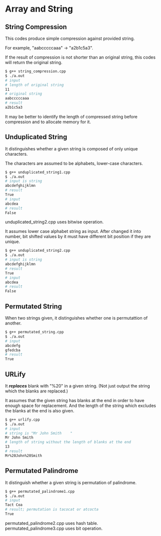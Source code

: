 # Array and String

## String Compression

This codes produce simple compression against provided string.

For example, "aabcccccaaa" -> "a2b1c5a3".

If the result of compression is not shorter than an original string,
this codes will return the original string.

```bash
$ g++ string_compression.cpp
$ ./a.out
# input
# length of original string
11
# original string
aabcccccaaa
# result
a2b1c5a3
```

It may be better to identify the length of compressed string before compression and to allocate memory for it.

## Unduplicated String

It distinguishes whether a given string is composed of only unique characters.

The characters are assumed to be alphabets, lower-case characters.

```bash
$ g++ unduplicated_string1.cpp
$ ./a.out
# input is string
abcdefghijklmn
# result
True
# input
abcdea
# result
False
```

unduplicated_string2.cpp uses bitwise operation.

It assumes lower case alphabet string as input.
After changed it into number, bit shifted values by it must have different bit position if they are unique.

```bash
$ g++ unduplicated_string2.cpp
$ ./a.out
# input is string
abcdefghijklmn
# result
True
# input
abcdea
# result
False
```

## Permutated String

When two strings given, it distinguishes whether one is permutattion of another.

```bash
$ g++ permutated_string.cpp
$ ./a.out
# input
abcdefg
gfedcba
# result
True
```

## URLify

It **_replaces_** blank with "%20" in a given string.
(Not just output the string which the blanks are replaced.)

It assumes that the given string has blanks at the end in order to have enough space for replacement.
And the length of the string which excludes the blanks at the end is also given.

```bash
$ g++ urlify.cpp
$ ./a.out
# input
# string is "Mr John Smith    "
Mr John Smith
# length of string without the length of blanks at the end
13
# result
Mr%20John%20Smith
```

## Permutated Palindrome

It distinguish whether a given string is permutation of palindrome.

```bash
$ g++ permutated_palindrome1.cpp
$ ./a.out
# input
Tact Coa
# result; permutation is tacocat or atcocta
True
```

permutated_palindrome2.cpp uses hash table.
permutated_palindrome3.cpp uses bit operation.
